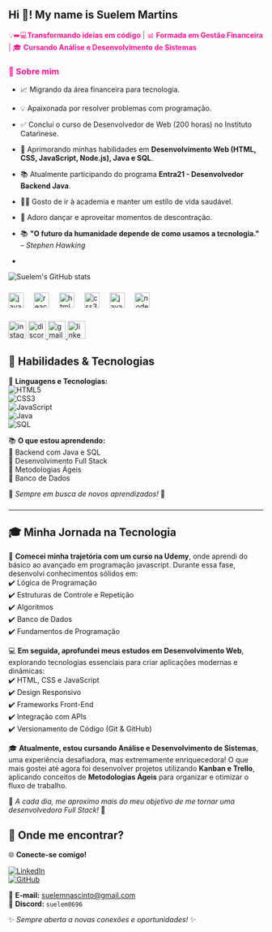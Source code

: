 <h2 align="left">Hi 👋! My name is Suelem Martins</h2>

<span style="color:#FF1493">💡➡️💻**Transformando ideias em código** | 📊 **Formada em Gestão Financeira** | 🎓 **Cursando Análise e Desenvolvimento de Sistemas**</span>  

### <span style="color:#FF1493">🚀 Sobre mim</span>  
- 📈 Migrando da área financeira para tecnologia.  
- 💡 Apaixonada por resolver problemas com programação.
- ✅ Concluí o curso de Desenvolvedor de Web (200 horas) no Instituto Catarinese. 
- 🎯 Aprimorando minhas habilidades em **Desenvolvimento Web (HTML, CSS, JavaScript, Node.js), Java e SQL**.  
- 📚 Atualmente participando do programa **Entra21 - Desenvolvedor Backend Java**.  
- 🏋️‍♀️ Gosto de ir à academia e manter um estilo de vida saudável.  
- 💃 Adoro dançar e aproveitar momentos de descontração.  
- 📚 **"O futuro da humanidade depende de como usamos a tecnologia."** – *Stephen Hawking*

- 
![Suelem's GitHub stats](https://github-readme-stats.vercel.app/api?username=SuelemMartins&show_icons=true&theme=radical)

###

<div align="left">
  <img src="https://cdn.jsdelivr.net/gh/devicons/devicon/icons/javascript/javascript-original.svg" height="30" alt="javascript logo"  />
  <img width="12" />
  <img src="https://cdn.jsdelivr.net/gh/devicons/devicon/icons/react/react-original.svg" height="30" alt="react logo"  />
  <img width="12" />
  <img src="https://cdn.jsdelivr.net/gh/devicons/devicon/icons/html5/html5-original.svg" height="30" alt="html5 logo"  />
  <img width="12" />
  <img src="https://cdn.jsdelivr.net/gh/devicons/devicon/icons/css3/css3-original.svg" height="30" alt="css3 logo"  />
  <img width="12" />
  <img src="https://cdn.jsdelivr.net/gh/devicons/devicon/icons/java/java-original.svg" height="30" alt="java logo"  />
  <img width="12" />
  <img src="https://cdn.jsdelivr.net/gh/devicons/devicon/icons/nodejs/nodejs-original.svg" height="30" alt="nodejs logo"  />
</div>

###

<div align="left">
  <img src="https://img.shields.io/static/v1?message=Instagram&logo=instagram&label=&color=E4405F&logoColor=white&labelColor=&style=flat" height="35" alt="instagram logo"  />
  <a href="suelem0696" target="_blank">
    <img src="https://img.shields.io/static/v1?message=Discord&logo=discord&label=&color=7289DA&logoColor=white&labelColor=&style=flat" height="35" alt="discord logo"  />
  </a>
  <a href="suelemnascinto@gmail.com" target="_blank">
    <img src="https://img.shields.io/static/v1?message=Gmail&logo=gmail&label=&color=D14836&logoColor=black&labelColor=&style=flat" height="35" alt="gmail logo"  />
  </a>
  <img src="https://img.shields.io/static/v1?message=LinkedIn&logo=linkedin&label=&color=0077B5&logoColor=blak&labelColor=&style=flat" height="35" alt="linkedin logo"  />
</div>

## 🚀 Habilidades & Tecnologias  

📌 **Linguagens e Tecnologias:**  
![HTML5](https://img.shields.io/badge/HTML5-E34F26?style=for-the-badge&logo=html5&logoColor=white)  
![CSS3](https://img.shields.io/badge/CSS3-1572B6?style=for-the-badge&logo=css3&logoColor=white)  
![JavaScript](https://img.shields.io/badge/JavaScript-F7DF1E?style=for-the-badge&logo=javascript&logoColor=black)  
![Java](https://img.shields.io/badge/Java-007396?style=for-the-badge&logo=java&logoColor=white)  
![SQL](https://img.shields.io/badge/SQL-4479A1?style=for-the-badge&logo=postgresql&logoColor=white)  

📚 **O que estou aprendendo:**  
🔹 Backend com Java e SQL  
🔹 Desenvolvimento Full Stack  
🔹 Metodologias Ágeis  
🔹 Banco de Dados  

🎯 _Sempre em busca de novos aprendizados!_ 🚀  

###
---
## 🎓 Minha Jornada na Tecnologia  

🚀 **Comecei minha trajetória com um curso na Udemy**, onde aprendi do básico ao avançado em programação javascript. Durante essa fase, desenvolvi conhecimentos sólidos em:  
✔️ Lógica de Programação  
✔️ Estruturas de Controle e Repetição  
✔️ Algoritmos  
✔️ Banco de Dados  
✔️ Fundamentos de Programação  

💻 **Em seguida, aprofundei meus estudos em Desenvolvimento Web**, explorando tecnologias essenciais para criar aplicações modernas e dinâmicas:  
✔️ HTML, CSS e JavaScript  
✔️ Design Responsivo  
✔️ Frameworks Front-End  
✔️ Integração com APIs  
✔️ Versionamento de Código (Git & GitHub)  

🎓 **Atualmente, estou cursando Análise e Desenvolvimento de Sistemas**, uma experiência desafiadora, mas extremamente enriquecedora! O que mais gostei até agora foi desenvolver projetos utilizando **Kanban e Trello**, aplicando conceitos de **Metodologias Ágeis** para organizar e otimizar o fluxo de trabalho.  

📌 _A cada dia, me aproximo mais do meu objetivo de me tornar uma desenvolvedora Full Stack!_ 🚀  


## 🌸 Onde me encontrar?  

🌐 **Conecte-se comigo!**  

[![LinkedIn](https://img.shields.io/badge/LinkedIn-0077B5?style=for-the-badge&logo=linkedin&logoColor=white)](https://www.linkedin.com/in/suelem-martins-0248b3220)  
[![GitHub](https://img.shields.io/badge/GitHub-181717?style=for-the-badge&logo=github&logoColor=white)](https://github.com/SuelemMartins)  

📧 **E-mail:** [suelemnascinto@gmail.com](mailto:suelemnascinto@gmail.com)  
💬 **Discord:** `suelem0696`  

✨ _Sempre aberta a novas conexões e oportunidades!_ ✨  


